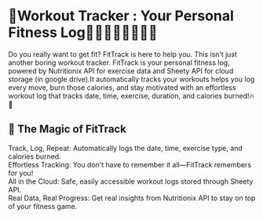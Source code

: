 # 💪Workout Tracker : Your Personal Fitness Log🏋️‍♂️🚴‍♀️🏊‍♂️🏃‍♂️
Do you really want to get fit? FitTrack is here to help you. This isn’t just another boring workout tracker. FitTrack is your personal fitness log, powered by Nutritionix API for exercise data and Sheety API for cloud storage (in google drive).It automatically tracks your workouts helps you log every move, burn those calories, and stay motivated with an effortless workout log that tracks date, time, exercise, duration, and calories burned!🔥💪

## 🌟 The Magic of FitTrack
Track, Log, Repeat: Automatically logs the date, time, exercise type, and calories burned.<br>
Effortless Tracking: You don’t have to remember it all—FitTrack remembers for you!<br>
All in the Cloud: Safe, easily accessible workout logs stored through Sheety API.<br>
Real Data, Real Progress: Get real insights from Nutritionix API to stay on top of your fitness game.<br>


